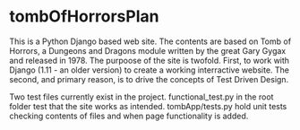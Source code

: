 # tombOfHorrorsPlan
This is a Python Django based web site. The contents are based on Tomb of Horrors, a Dungeons and Dragons module written by the great Gary Gygax and released in 1978. The purpoose of the site is twofold. First, to work with Django (1.11 - an older version) to create a working interractive website. The second, and primary reason, is to drive the concepts of Test Driven Design.

Two test files currently exist in the project. functional_test.py in the root folder test that the site works as intended. tombApp/tests.py hold unit tests checking contents of files and when page functionality is added.


